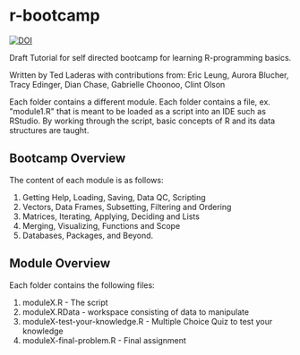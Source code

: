 r-bootcamp
==========

[![DOI](https://zenodo.org/badge/8706/laderast/r-bootcamp.svg)](http://dx.doi.org/10.5281/zenodo.13756)

Draft Tutorial for self directed bootcamp for learning R-programming basics.

Written by Ted Laderas with contributions from: Eric Leung, Aurora Blucher, Tracy Edinger, Dian Chase, Gabrielle Choonoo, Clint Olson

Each folder contains a different module.  Each folder contains a file, ex. "module1.R" 
that is meant to be loaded as a script into an IDE such as RStudio.  By working through
the script, basic concepts of R and its data structures are taught.

## Bootcamp Overview

The content of each module is as follows:

1. Getting Help, Loading, Saving, Data QC, Scripting
2. Vectors, Data Frames, Subsetting, Filtering and Ordering
3. Matrices, Iterating, Applying, Deciding and Lists
4. Merging, Visualizing, Functions and Scope
5. Databases, Packages, and Beyond.

## Module Overview

Each folder contains the following files:

1.  moduleX.R - The script
2.  moduleX.RData - workspace consisting of data to manipulate
3.  moduleX-test-your-knowledge.R - Multiple Choice Quiz to test your knowledge
4.  moduleX-final-problem.R - Final assignment


